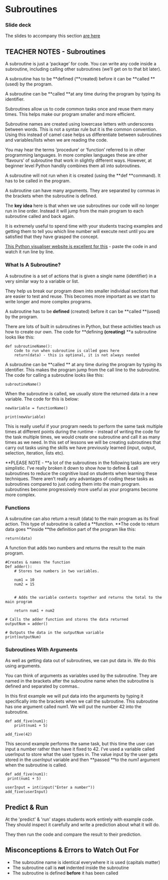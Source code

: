 # Subroutines

### Slide deck
The slides to accompany this section [are here](https://docs.google.com/presentation/d/1Xmo3ZSVzCj0DXMMvFfVt1wN_ywjROf3al3XcKkdC96k/edit?usp=sharing)

## TEACHER NOTES - Subroutines

A subroutine is just a ‘package’ for code.  You can write any code inside a subroutine, including calling other subroutines (we’ll get on to that bit later).

A subroutine has to be **defined (**created) before it can be **called **(used) by the program.

A subroutine can be **called **at any time during the program by typing its identifier.

Subroutines allow us to code common tasks once and reuse them many times.  This helps make our program smaller and more efficient.

Subroutine names are created using lowercase letters with underscores between words.  This is not a syntax rule but it is the common convention.  Using this instead of camel case helps us differentiate between subroutines and variables/lists when we are reading the code.

You may hear the terms ‘procedure’ or ‘function’ referred to in other programming languages.  In more complex languages these are other ‘flavours’ of subroutine that work in slightly different ways.  However, at beginner level Python handily combines them all into subroutines.

A subroutine will not run when it is created (using the **def **command). It has to be called in the program.

A subroutine can have many arguments.  They are separated by commas in the brackets when the subroutine is defined.

The **key idea** here is that when we use subroutines our code will no longer run in line order.  Instead it will jump from the main program to each subroutine called and back again.

It is extremely useful to spend time with your students tracing examples and getting them to tell you which line number will execute next until you are satisfied that they have grasped the concept.  

[This Python visualiser website is excellent for this](http://pythontutor.com/visualize.html#mode=edit) - paste the code in and watch it run line by line. 

### What Is A Subroutine?

A subroutine is a set of actions that is given a single name (identifier) in a very similar way to a variable or list.

They help us break our program down into smaller individual sections that are easier to test and reuse.  This becomes more important as we start to write longer and more complex programs.

A subroutine has to be **defined** (created) before it can be **called **(used) by the program.

There are lots of built in subroutines in Python, but these activities teach us how to create our own.  The code for **defining **(creating)** **a subroutine looks like this:


```
def subroutineName():
	Code to run when subroutine is called goes here
	return(data) - this is optional, it is not always needed
```


A subroutine can be **called ** at any time during the program by typing its identifier.  This makes the program jump from the call line to the subroutine. The code for calling a subroutine looks like this:


```
subroutineName()
```

When the subroutine is called, we usually store the returned data in a new variable.  The code for this is below:

```
newVariable = functionName()

print(newVariable)
```

This is really useful if your program needs to perform the same task multiple times at different points during the runtime - instead of writing the code for the task multiple times, we would create one subroutine and call it as many times as we need.  In this set of lessons we will be creating subroutines that carry out tasks using the skills we have previously learned (input, output, selection, iteration, lists etc).

**PLEASE NOTE - **a lot of the subroutines in the following tasks are very simplistic.  I’ve really broken it down to show _how_ to define & call subroutines to reduce the cognitive load on students when learning these techniques.  There aren’t really any advantages of coding these tasks as subroutines compared to just coding them into the main program.  subroutines become progressively more useful as your programs become more complex.



### Functions

A subroutine can also return a result (data) to the main program as its final action.  This type of subroutine is called a **function. **The code to return data goes **inside **the definition part of the program like this:


```
return(data)
```
A function that adds two numbers and returns the result to the main program.

```
#Creates & names the function
Def adder():
	# Stores two numbers in two variables.

	num1 = 10
	num2 = 15


    # Adds the variable contents together and returns the total to the main program

	return num1 + num2

# Calls the adder function and stores the data returned
outputNum = adder()

# Outputs the data in the outputNum variable
print(outputNum)
```

### Subroutines With Arguments

As well as getting data out of subroutines, we can put data in.  We do this using arguments.  

You can think of arguments as variables used by the subroutine.  They are named in the brackets after the subroutine name when the subroutine is defined and separated by commas..

In this first example we will put data into the arguments by typing it specifically into the brackets when we call the subroutine.  This subroutine has one argument called num1.  We will put the number 42 into the subroutine.

```
def add_five(num1):
	print(num1 + 5)

add_five(42)
```

This second example performs the same task, but this time the user can input a number rather than have it fixed to 42.  I’ve used a variable called userInput to store what the user types in.  The value input by the user gets stored in the _userInput_ variable and then **passed **to the _num1_ argument when the subroutine is called.

```
def add_five(num1):
 print(num1 + 5)

userInput = int(input("Enter a number"))
add_five(userInput)
```

## Predict & Run
At the 'predict' & 'run' stages students work entirely with example code.  They should inspect it carefully and write a prediction about what it will do.

They then run the code and compare the result to their prediction.

## Misconceptions & Errors to Watch Out For

- The subroutine name is identical everywhere it is used (capitals matter)
- The subroutine call is **not** indented inside the subroutine
- The subroutine is defined **before** it has been called